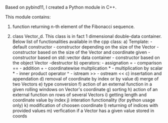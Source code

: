 Based on pybind11, I created a Python module in C++. 


This module contains:

1) function returning n-th element of the Fibonacci sequence.

2) class Vector_d. This class is in fact 1 dimensional double-data container.
  Below list of functionalities available in the cpp class:
    a) Template: 
        - default constructor
        - constructor depending on the size of the Vector
        - constructor based on the size of the Vector and coordinate given
        - constructor based on std::vector<T> data container
        - constructor based on the object Vector<T>
        -destructor
    b) operators:
        - assignation =
        - comparison ==
        - addition +
        - coordinatewise multplication *
        - multiplication by scalar *
        - inner product operator ^
        - istream >>
        - ostream <<
    c) insertation and appendation
    d) removal of coordinate by index or by value
    d) merge of two Vectors
    e) type conversion
    f) action of an external function in a given rolling windows on Vector's coordinate
    g) sorting
    h) action of an external function on rows of several Vectors 
    i) getting length and coordinate value by index
    j) interation functionality (for python usage only)
    k) modification of choosen coordinate
    l) returning of indices with provided values
    m) verfication if a Vector has a given value stored in coords


    
